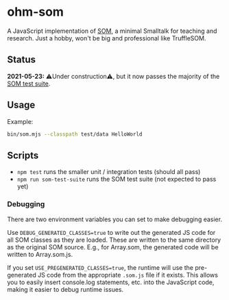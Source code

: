 # ohm-som

A JavaScript implementation of [SOM](http://som-st.github.io/), a minimal Smalltalk for teaching and research. Just a hobby, won't be big and professional like TruffleSOM.

## Status

**2021-05-23:** ⚠️Under construction⚠️, but it now passes the majority of the [SOM test suite](./third_party/SOM-st/SOM/TestSuite).

## Usage

Example:

```bash
bin/som.mjs --classpath test/data HelloWorld
```

## Scripts

- `npm test` runs the smaller unit / integration tests (should all pass)
- `npm run som-test-suite` runs the SOM test suite (not expected to pass yet)

### Debugging

There are two environment variables you can set to make debugging easier.

Use `DEBUG_GENERATED_CLASSES=true` to write out the generated JS code for all SOM classes as they are loaded. These are written to the same directory as the original SOM source. E.g., for Array.som, the generated code will be written to Array.som.js.

If you set `USE_PREGENERATED_CLASSES=true`, the runtime will use the pre-generated JS code from the appropriate `.som.js` file if it exists. This allows you to easily insert console.log statements, etc. into the JavaScript code, making it easier to debug runtime issues.
